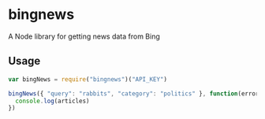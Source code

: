 bingnews
========

A Node library for getting news data from Bing

Usage
-----

```javascript
var bingNews = require("bingnews")("API_KEY")

bingNews({ "query": "rabbits", "category": "politics" }, function(error, articles) {
  console.log(articles)
})
```
